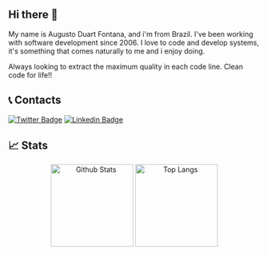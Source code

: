 ## Hi there 👋
My name is Augusto Duart Fontana, and i'm from Brazil. I've been working with software development since 2006. I love to code and develop systems, it's something that comes naturally to me and i enjoy doing. 

Always looking to extract the maximum quality in each code line. Clean code for life!!
## :telephone_receiver: Contacts
[![Twitter Badge](https://img.shields.io/badge/-Twitter-1ca0f1?style=flat-square&labelColor=1ca0f1&logo=twitter&logoColor=white&link=https://twitter.com/adfontana)](https://twitter.com/adfontana)
[![Linkedin Badge](https://img.shields.io/badge/-LinkedIn-blue?style=flat-square&logo=Linkedin&logoColor=white&link=https://www.linkedin.com/in/augusto-fontana)](https://www.linkedin.com/in/augusto-fontana)

## :chart_with_upwards_trend: Stats
<p align="center">
    <img align="center" src="https://github-readme-stats.vercel.app/api?username=adfontana&theme=radical&show_icons=true&count_private=true?&include_all_commits=true" alt="Github Stats" height="165"/>
    <img align="center" src="https://github-readme-stats.vercel.app/api/top-langs/?username=adfontana&layout=compact&theme=radical" alt="Top Langs"  height="165"/>
</p>

<!-- ![Snake animation](https://platane.github.io/snk/) -->

<!--
**adfontana/adfontana** is a ✨ _special_ ✨ repository because its `README.md` (this file) appears on your GitHub profile.

Here are some ideas to get you started:

- 🔭 I’m currently working on ...
- 🌱 I’m currently learning ...
- 👯 I’m looking to collaborate on ...
- 🤔 I’m looking for help with ...
- 💬 Ask me about ...
- 📫 How to reach me: ...
- 😄 Pronouns: ...
- ⚡ Fun fact: ...
-->
